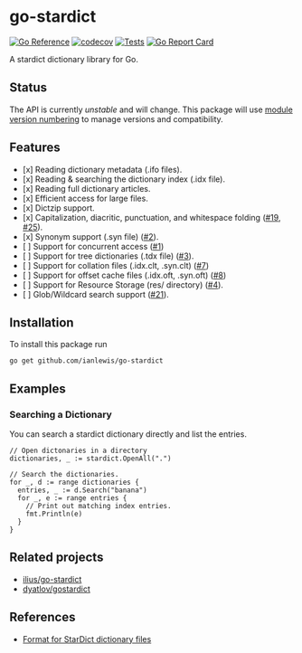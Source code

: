 # go-stardict

[![Go Reference](https://pkg.go.dev/badge/github.com/ianlewis/go-stardict.svg)](https://pkg.go.dev/github.com/ianlewis/go-stardict)
[![codecov](https://codecov.io/gh/ianlewis/go-stardict/graph/badge.svg?token=2HTI2KXI93)](https://codecov.io/gh/ianlewis/go-stardict)
[![Tests](https://github.com/ianlewis/go-stardict/actions/workflows/pre-submit.units.yml/badge.svg)](https://github.com/ianlewis/go-stardict/actions/workflows/pre-submit.units.yml)
[![Go Report Card](https://goreportcard.com/badge/github.com/ianlewis/go-stardict)](https://goreportcard.com/report/github.com/ianlewis/go-stardict)

A stardict dictionary library for Go.

## Status

The API is currently _unstable_ and will change. This package will use [module
version numbering](https://golang.org/doc/modules/version-numbers) to manage
versions and compatibility.

## Features

- \[x] Reading dictionary metadata (.ifo files).
- \[x] Reading & searching the dictionary index (.idx file).
- \[x] Reading full dictionary articles.
- \[x] Efficient access for large files.
- \[x] Dictzip support.
- \[x] Capitalization, diacritic, punctuation, and whitespace folding ([#19](https://github.com/ianlewis/go-stardict/issues/19), [#25](https://github.com/ianlewis/go-stardict/issues/25)).
- \[x] Synonym support (.syn file) ([#2](https://github.com/ianlewis/go-stardict/issues/2)).
- \[ ] Support for concurrent access ([#1](https://github.com/ianlewis/go-stardict/issues/1))
- \[ ] Support for tree dictionaries (.tdx file) ([#3](https://github.com/ianlewis/go-stardict/issues/3)).
- \[ ] Support for collation files (.idx.clt, .syn.clt) ([#7](https://github.com/ianlewis/go-stardict/issues/7))
- \[ ] Support for offset cache files (.idx.oft, .syn.oft) ([#8](https://github.com/ianlewis/go-stardict/issues/8))
- \[ ] Support for Resource Storage (res/ directory) ([#4](https://github.com/ianlewis/go-stardict/issues/4)).
- \[ ] Glob/Wildcard search support ([#21](https://github.com/ianlewis/go-stardict/issues/21)).

## Installation

To install this package run

`go get github.com/ianlewis/go-stardict`

## Examples

### Searching a Dictionary

You can search a stardict dictionary directly and list the entries.

```golang
// Open dictonaries in a directory
dictionaries, _ := stardict.OpenAll(".")

// Search the dictionaries.
for _, d := range dictionaries {
  entries, _ := d.Search("banana")
  for _, e := range entries {
    // Print out matching index entries.
    fmt.Println(e)
  }
}
```

## Related projects

- [ilius/go-stardict](https://github.com/ilius/go-stardict)
- [dyatlov/gostardict](https://github.com/dyatlov/gostardict)

## References

- [Format for StarDict dictionary files](https://github.com/huzheng001/stardict-3/blob/master/dict/doc/StarDictFileFormat)
